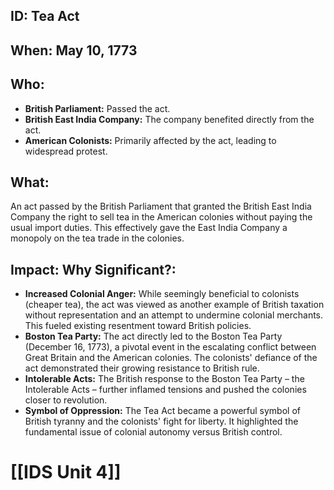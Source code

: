 ## ID: Tea Act

## When: May 10, 1773

## Who:
* **British Parliament:** Passed the act.
* **British East India Company:**  The company benefited directly from the act.
* **American Colonists:** Primarily affected by the act, leading to widespread protest.

## What: 
An act passed by the British Parliament that granted the British East India Company the right to sell tea in the American colonies without paying the usual import duties.  This effectively gave the East India Company a monopoly on the tea trade in the colonies.

## Impact: Why Significant?:

* **Increased Colonial Anger:** While seemingly beneficial to colonists (cheaper tea), the act was viewed as another example of British taxation without representation and an attempt to undermine colonial merchants. This fueled existing resentment toward British policies.
* **Boston Tea Party:** The act directly led to the Boston Tea Party (December 16, 1773), a pivotal event in the escalating conflict between Great Britain and the American colonies. The colonists' defiance of the act demonstrated their growing resistance to British rule.
* **Intolerable Acts:**  The British response to the Boston Tea Party – the Intolerable Acts – further inflamed tensions and pushed the colonies closer to revolution.
* **Symbol of Oppression:** The Tea Act became a powerful symbol of British tyranny and the colonists' fight for liberty. It highlighted the fundamental issue of colonial autonomy versus British control.


# [[IDS Unit 4]]
